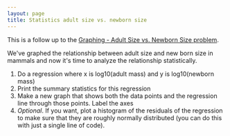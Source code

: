 ```yaml
---
layout: page
title: Statistics adult size vs. newborn size
---
```


This is a follow up to the [Graphing - Adult Size vs. Newborn Size
problem](/exercises/graphing-adult-size-vs-newborn-size).

We've graphed the relationship between adult size and new born size in
mammals and now it's time to analyze the relationship statistically.

1.  Do a regression where x is log10(adult mass) and y is log10(newborn
    mass)
2.  Print the summary statistics for this regression
3.  Make a new graph that shows both the data points and the regression
    line through those points. Label the axes
4.  *Optional*. If you want, plot a histogram of the residuals of the
    regression to make sure that they are roughly normally distributed
    (you can do this with just a single line of code).

